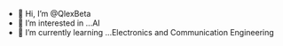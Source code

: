 - 👋 Hi, I’m @QlexBeta
- 👀 I’m interested in ...AI
- 🌱 I’m currently learning ...Electronics and Communication Engineering


<!---
QlexBeta/QlexBeta is a ✨ special ✨ repository because its `README.md` (this file) appears on your GitHub profile.
You can click the Preview link to take a look at your changes.
--->
